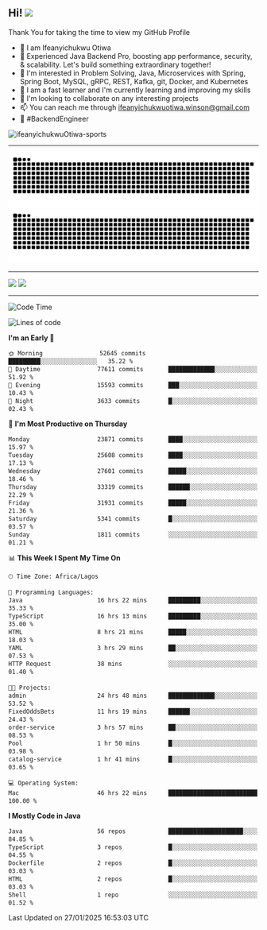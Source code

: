 <!-- BLOG-POST-LIST:START --><!-- BLOG-POST-LIST:END -->

## Hi! <img src="https://media.giphy.com/media/hvRJCLFzcasrR4ia7z/giphy.gif" width="4%"> 

Thank You for taking the time to view my GitHub Profile

- 👋 I am Ifeanyichukwu Otiwa
- 🚀 Experienced Java Backend Pro, boosting app performance, security, & scalability. Let's build something extraordinary together!
- 👀 I'm interested in Problem Solving, Java, Microservices with Spring, Spring Boot, MySQL, gRPC, REST, Kafka, git, Docker, and Kubernetes
- 🌱 I am a fast learner and I'm currently learning and improving my skills
- 💞️ I'm looking to collaborate on any interesting projects
- 📫 You can reach me through ifeanyichukwuotiwa.winson@gmail.com
- 🚀 #BackendEngineer

<p align="left" marginTop="10px"> <img src="https://komarev.com/ghpvc/?username=ifeanyichukwuOtiwa-sports&label=Profile%20views&color=0e75b6&style=for-the-badge" alt="ifeanyichukwuOtiwa-sports" /> </p>

***

<!--🐍📈SNAKEGRAPH / 🌐WEBSITE: https://github.com/Platane/snk -->
![github contribution grid snake animation](https://raw.githubusercontent.com/ifeanyichukwuOtiwa-sports/ifeanyichukwuOtiwa-sports/output/github-contribution-grid-snake-dark.svg#gh-dark-mode-only)![github contribution grid snake animation](https://raw.githubusercontent.com/ifeanyichukwuOtiwa-sports/ifeanyichukwuOtiwa-sports/output/github-contribution-grid-snake.svg#gh-light-mode-only)

***

<p float="left">
  <img float="left" src="https://github-readme-stats.vercel.app/api?username=ifeanyichukwuOtiwa-sports&count_private=true&include_all_commits=true&theme=react&show_icons=true" />
  <img float="right" src="https://github-readme-stats.vercel.app/api/top-langs/?username=ifeanyichukwuOtiwa-sports&layout=compact&show_icons=true&theme=react" /> 
</p>

***



<!--START_SECTION:waka-->
![Code Time](http://img.shields.io/badge/Code%20Time-3%2C396%20hrs%2037%20mins-blue)

![Lines of code](https://img.shields.io/badge/From%20Hello%20World%20I%27ve%20Written-37.5%20million%20lines%20of%20code-blue)

**I'm an Early 🐤** 

```text
🌞 Morning                52645 commits       █████████░░░░░░░░░░░░░░░░   35.22 % 
🌆 Daytime                77611 commits       █████████████░░░░░░░░░░░░   51.92 % 
🌃 Evening                15593 commits       ███░░░░░░░░░░░░░░░░░░░░░░   10.43 % 
🌙 Night                  3633 commits        █░░░░░░░░░░░░░░░░░░░░░░░░   02.43 % 
```
📅 **I'm Most Productive on Thursday** 

```text
Monday                   23871 commits       ████░░░░░░░░░░░░░░░░░░░░░   15.97 % 
Tuesday                  25608 commits       ████░░░░░░░░░░░░░░░░░░░░░   17.13 % 
Wednesday                27601 commits       █████░░░░░░░░░░░░░░░░░░░░   18.46 % 
Thursday                 33319 commits       ██████░░░░░░░░░░░░░░░░░░░   22.29 % 
Friday                   31931 commits       █████░░░░░░░░░░░░░░░░░░░░   21.36 % 
Saturday                 5341 commits        █░░░░░░░░░░░░░░░░░░░░░░░░   03.57 % 
Sunday                   1811 commits        ░░░░░░░░░░░░░░░░░░░░░░░░░   01.21 % 
```


📊 **This Week I Spent My Time On** 

```text
🕑︎ Time Zone: Africa/Lagos

💬 Programming Languages: 
Java                     16 hrs 22 mins      █████████░░░░░░░░░░░░░░░░   35.33 % 
TypeScript               16 hrs 13 mins      █████████░░░░░░░░░░░░░░░░   35.00 % 
HTML                     8 hrs 21 mins       █████░░░░░░░░░░░░░░░░░░░░   18.03 % 
YAML                     3 hrs 29 mins       ██░░░░░░░░░░░░░░░░░░░░░░░   07.53 % 
HTTP Request             38 mins             ░░░░░░░░░░░░░░░░░░░░░░░░░   01.40 % 

🐱‍💻 Projects: 
admin                    24 hrs 48 mins      █████████████░░░░░░░░░░░░   53.52 % 
FixedOddsBets            11 hrs 19 mins      ██████░░░░░░░░░░░░░░░░░░░   24.43 % 
order-service            3 hrs 57 mins       ██░░░░░░░░░░░░░░░░░░░░░░░   08.53 % 
Pool                     1 hr 50 mins        █░░░░░░░░░░░░░░░░░░░░░░░░   03.98 % 
catalog-service          1 hr 41 mins        █░░░░░░░░░░░░░░░░░░░░░░░░   03.65 % 

💻 Operating System: 
Mac                      46 hrs 22 mins      █████████████████████████   100.00 % 
```

**I Mostly Code in Java** 

```text
Java                     56 repos            █████████████████████░░░░   84.85 % 
TypeScript               3 repos             █░░░░░░░░░░░░░░░░░░░░░░░░   04.55 % 
Dockerfile               2 repos             █░░░░░░░░░░░░░░░░░░░░░░░░   03.03 % 
HTML                     2 repos             █░░░░░░░░░░░░░░░░░░░░░░░░   03.03 % 
Shell                    1 repo              ░░░░░░░░░░░░░░░░░░░░░░░░░   01.52 % 
```




 Last Updated on 27/01/2025 16:53:03 UTC
<!--END_SECTION:waka-->

<!--
<p align="center">
![trophy](https://github-profile-trophy.vercel.app/?username=ifeanyichukwuOtiwa-sports&theme=onedark) (https://github.com/ryo-ma/github-profile-trophy)
</p>
-->

<!---
ifeanyi-otiwa/ifeanyi-otiwa is a ✨ special ✨ repository because its `README.md` (this file) appears on your GitHub profile.
You can click the Preview link to take a look at your changes.
--->
